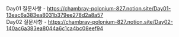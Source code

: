 Day01 질문사항 - https://chambray-polonium-827.notion.site/Day01-13eac6a383ea8031b379ee278d2a8a57 <br>
Day02 질문사항 - https://chambray-polonium-827.notion.site/Day02-140ac6a383ea8044a6c1ca4bc08eef94 <br>